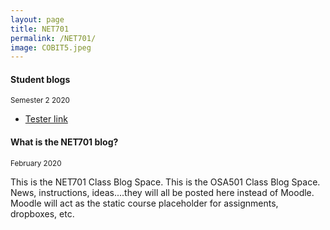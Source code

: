 ```yaml
---
layout: page
title: NET701
permalink: /NET701/
image: COBIT5.jpeg
---
```


#### Student blogs
<small> Semester 2 2020</small>

* [Tester link](https://nmitresearchmethods.wordpress.com/)

#### What is the NET701 blog? 
<small>February 2020</small>

This is the NET701 Class Blog Space. This is the OSA501 Class Blog Space. News, instructions, ideas....they will all be posted here instead of Moodle. Moodle will act as the static course placeholder for assignments, dropboxes, etc.